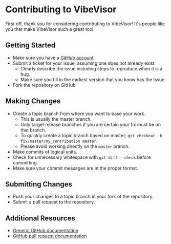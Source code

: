 # Contributing to VibeVisor

First off, thank you for considering contributing to VibeVisor! It's people like you that make VibeVisor such a great tool.

## Getting Started

* Make sure you have a [GitHub account](https://github.com/signup/free)
* Submit a ticket for your issue, assuming one does not already exist.
  * Clearly describe the issue including steps to reproduce when it is a bug.
  * Make sure you fill in the earliest version that you know has the issue.
* Fork the repository on GitHub

## Making Changes

* Create a topic branch from where you want to base your work.
  * This is usually the master branch.
  * Only target release branches if you are certain your fix must be on that branch.
  * To quickly create a topic branch based on master; `git checkout -b fix/master/my_contribution master`.
  * Please avoid working directly on the `master` branch.
* Make commits of logical units.
* Check for unnecessary whitespace with `git diff --check` before committing.
* Make sure your commit messages are in the proper format.

## Submitting Changes

* Push your changes to a topic branch in your fork of the repository.
* Submit a pull request to the repository.

## Additional Resources

* [General GitHub documentation](http://help.github.com/)
* [GitHub pull request documentation](http://help.github.com/send-pull-requests/)

